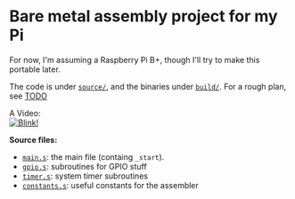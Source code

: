 # Bare metal assembly project for my Pi

For now, I'm assuming a Raspberry Pi B+, though I'll try to make this portable later.

The code is under [`source/`](source/), and the binaries under [`build/`](build/).
For a rough plan, see [TODO](TODO.md)

A Video:  
[![Blink!](http://img.youtube.com/vi/yJaX_SZM4kE/0.jpg)](https://www.youtube.com/watch?v=yJaX_SZM4kE)

**Source files:**
* [`main.s`](source/main.s): the main file (containg `_start`).
* [`gpio.s`](source/gpio.s): subroutines for GPIO stuff
* [`timer.s`](source/timer.s): system timer subroutines
* [`constants.s`](source/constants.s): useful constants for the assembler
